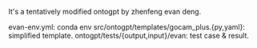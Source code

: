 It's a tentatively modified ontogpt by zhenfeng evan deng.

evan-env.yml: conda env
src/ontogpt/templates/gocam_plus.{py,yaml}: simplified template.
ontogpt/tests/{output,input}/evan: test case & result.